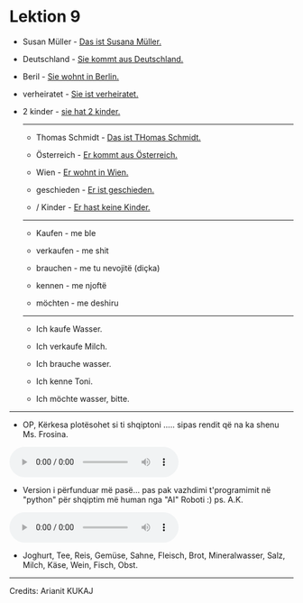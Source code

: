 # Lektion 9

- Susan Müller - <u>Das ist Susana Müller.</u>
  
- Deutschland - <u>Sie kommt aus Deutschland.</u>
  
- Beril - <u>Sie wohnt in Berlin.</u>
  
- verheiratet - <u>Sie ist verheiratet.</u>
  
- 2 kinder - <u>sie hat 2 kinder.</u>
  
  ---
  
  - Thomas Schmidt - <u>Das ist THomas Schmidt.</u>
    
  - Österreich - <u>Er kommt aus Österreich.</u>
    
  - Wien - <u>Er wohnt in Wien.</u>
    
  - geschieden - <u>Er ist geschieden.</u>
    
  - / Kinder - <u>Er hast keine Kinder.</u>
    
  
  ---
  
  - Kaufen - me ble
    
  - verkaufen - me shit
    
  - brauchen - me tu nevojitë (diçka)
    
  - kennen - me njoftë
    
  - möchten - me deshiru
    
  
  ---
  
  - Ich kaufe Wasser.
    
  - Ich verkaufe Milch.
    
  - Ich brauche wasser.
    
  - Ich kenne Toni.
    
  - Ich möchte wasser, bitte.
    
---
- OP, Kërkesa plotësohet si ti shqiptoni ..... sipas rendit që na ka shenu Ms. Frosina.

<audio controls>
  <source src="/audio/jrtg.mp3" type="audio/mpeg">
Your browser does not support the audio element.
</audio>

- Version i përfunduar më pasë... pas pak vazhdimi t'programimit në "python" për shqiptim më human nga "AI" Roboti :) ps. A.K.

<audio controls>
  <source src="/audio/jrtgenh.mp3" type="audio/mpeg">
Your browser does not support the audio element.
</audio>

- Joghurt, Tee, Reis, Gemüse, Sahne, Fleisch, Brot, Mineralwasser, Salz, Milch, Käse, Wein, Fisch, Obst.

---

Credits: Arianit KUKAJ

